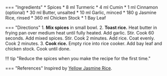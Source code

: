 === "Ingredients"
    * Spices
        * 8 ml Turmeric
        * 4 ml Cumin
        * 1 ml Cinnamon (optional)
    * 30 ml Butter, unsalted
    * 10 ml Garlic, minced
    * 180 g Jasmine Rice, rinsed
    * 360 ml Chicken Stock
    * 1 Bay Leaf

=== "Directions"
    1. **Mix spices** in small bowl.
    2. **Toast rice.** Heat butter in frying pan over medium heat until fully heated. Add garlic. Stir. Cook 60 seconds. Add mixed spices. Stir. Cook 2 minutes. Add rice. Coat evenly. Cook 2 minutes.
    3. **Cook rice.** Empty rice into rice cooker. Add bay leaf and chicken stock. Cook until done.

!!! tip "Reduce the spices when you make the recipe for the first time."

=== "References"
    Inspired by [Yellow Jasmine Rice](https://www.budgetbytes.com/yellow-jasmine-rice/).
